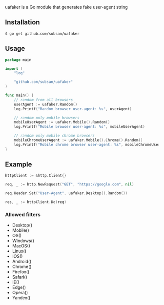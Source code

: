 uafaker is a Go module that generates fake user-agent string

## Installation

```
$ go get github.com/subsan/uafaker
```

## Usage

``` go
package main

import (
	"log"

	"github.com/subsan/uafaker"
)

func main() {
    // random from all browsers
    userAgent := uafaker.Random()
    log.Printf("Random browser user-agent: %s", userAgent)

    // random only mobile browsers
    mobileUserAgent := uafaker.Mobile().Random()
    log.Printf("Mobile browser user-agent: %s", mobileUserAgent)

    // random only mobile chrome browsers
    mobileChromeUserAgent := uafaker.Mobile().Chrome().Random()
    log.Printf("Mobile chrome browser user-agent: %s", mobileChromeUserAgent)
}
```

## Example
``` go
httpClient := &http.Client{}

req, _ := http.NewRequest("GET", "https://google.com", nil)

req.Header.Set("User-Agent", uafaker.Desktop().Random())

res, _ := httpClient.Do(req)
```

### Allowed filters
- Desktop()
- Mobile()
- OS()
- Windows()
- MacOS()
- Linux()
- IOS()
- Android()
- Chrome()
- Firefox()
- Safari()
- IE()
- Edge()
- Opera()
- Yandex()
